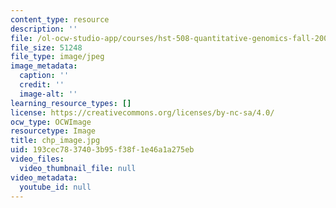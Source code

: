 ```yaml
---
content_type: resource
description: ''
file: /ol-ocw-studio-app/courses/hst-508-quantitative-genomics-fall-2005/193cec7837403b95f38f1e46a1a275eb_chp_image.jpg
file_size: 51248
file_type: image/jpeg
image_metadata:
  caption: ''
  credit: ''
  image-alt: ''
learning_resource_types: []
license: https://creativecommons.org/licenses/by-nc-sa/4.0/
ocw_type: OCWImage
resourcetype: Image
title: chp_image.jpg
uid: 193cec78-3740-3b95-f38f-1e46a1a275eb
video_files:
  video_thumbnail_file: null
video_metadata:
  youtube_id: null
---
```

